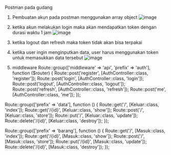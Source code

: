 Postman pada gudang
1. Pembuatan akun pada postman menggunakan array object
   ![image](https://github.com/yucup/gudang/assets/61656513/7efc2c1d-e09c-4671-a4f8-281738bc8443)

2. ketika akun melakukan login maka akan mendapatkan token dengan durasi waktu 1 jam
   ![image](https://github.com/yucup/gudang/assets/61656513/b3a24d3a-8661-426d-9052-c3794c91fc12)

3. ketika logout dan refresh maka token tidak akan bisa terpakai

4. ketika user ingin menginputkan data, user harus menggunakan token untuk memasukkan data tersebut
   ![image](https://github.com/yucup/gudang/assets/61656513/a9ebae17-43a1-4555-867c-e0044e0514eb)

5. middleware
   Route::group(['middleware' => 'api', 'prefix' => 'auth'], function ($router) {
    Route::post('register', [AuthController::class, 'register']);
    Route::post('login', [AuthController::class, 'login']);
    Route::post('logout', [AuthController::class, 'logout']);
    Route::post('refresh', [AuthController::class, 'refresh']);
    Route::post('me', [AuthController::class, 'me']);
});

Route::group(['prefix' => 'data'], function () {
    Route::get('/', [Keluar::class, 'index']);
    Route::get('/{id}', [Keluar::class, 'show']);
    Route::post('/', [Keluar::class, 'store']);
    Route::put('/', [Keluar::class, 'update']);
    Route::delete('/{id}', [Keluar::class, 'destroy']);
});

Route::group(['prefix' => 'barang'], function () {
    Route::get('/', [Masuk::class, 'index']);
    Route::get('/{id}', [Masuk::class, 'show']);
    Route::post('/', [Masuk::class, 'store']);
    Route::put('/{id}', [Masuk::class, 'update']);
    Route::delete('/{id}', [Masuk::class, 'destroy']);
});
  


